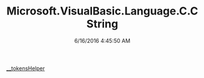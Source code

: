 ﻿---
title: Microsoft.VisualBasic.Language.C.CString
date: 6/16/2016 4:45:50 AM
---

[__tokensHelper](T-Microsoft.VisualBasic.Language.C.CString.__tokensHelper.html)
